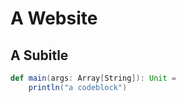 # A Website 
## A Subitle

```scala
def main(args: Array[String]): Unit =
    println("a codeblock")
```
